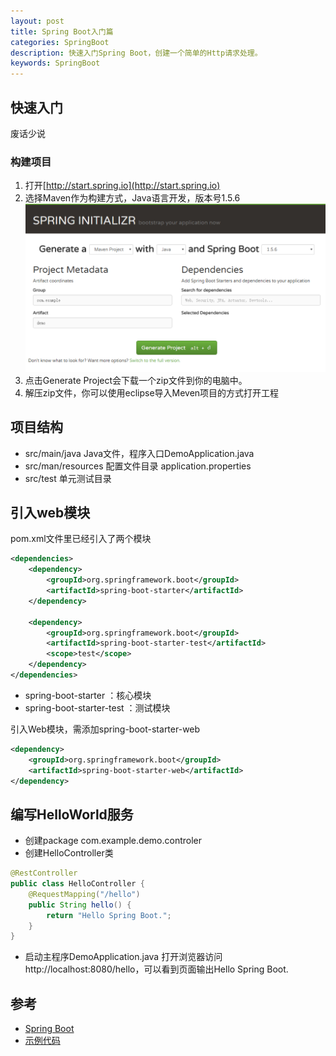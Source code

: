 ```yaml
---
layout: post
title: Spring Boot入门篇
categories: SpringBoot
description: 快速入门Spring Boot，创建一个简单的Http请求处理。
keywords: SpringBoot
---
```


## 快速入门

废话少说

### 构建项目
1. 打开[http://start.spring.io](http://start.spring.io)
2. 选择Maven作为构建方式，Java语言开发，版本号1.5.6
![spring_start.png](/images/blog/spring_start.png)
3. 点击Generate Project会下载一个zip文件到你的电脑中。
4. 解压zip文件，你可以使用eclipse导入Meven项目的方式打开工程
## 项目结构

* src/main/java Java文件，程序入口DemoApplication.java
* src/man/resources 配置文件目录 application.properties
* src/test 单元测试目录

## 引入web模块
pom.xml文件里已经引入了两个模块
```xml
<dependencies>
	<dependency>
		<groupId>org.springframework.boot</groupId>
		<artifactId>spring-boot-starter</artifactId>
	</dependency>

	<dependency>
		<groupId>org.springframework.boot</groupId>
		<artifactId>spring-boot-starter-test</artifactId>
		<scope>test</scope>
	</dependency>
</dependencies>
```
* spring-boot-starter ：核心模块
* spring-boot-starter-test ：测试模块

引入Web模块，需添加spring-boot-starter-web
```xml
<dependency>
	<groupId>org.springframework.boot</groupId>
	<artifactId>spring-boot-starter-web</artifactId>
</dependency>
```
## 编写HelloWorld服务

* 创建package com.example.demo.controler
* 创建HelloController类
```java
@RestController
public class HelloController {
    @RequestMapping("/hello")
    public String hello() {
        return "Hello Spring Boot.";
    }
}
```
* 启动主程序DemoApplication.java 打开浏览器访问http://localhost:8080/hello，可以看到页面输出Hello Spring Boot.

## 参考

* [Spring Boot](http://projects.spring.io/spring-boot/)
* [示例代码](https://github.com/zhousuhang/springboot/tree/master/springboot-start)
